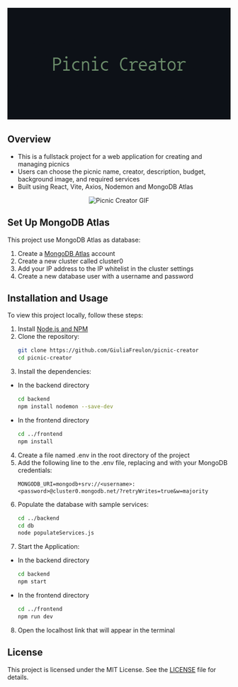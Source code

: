 <p align="center">
  <img src="img/Picnic_Image.png" alt="Picnic Creator Banner" />
</p>

## Overview

- This is a fullstack project for a web application for creating and managing picnics
- Users can choose the picnic name, creator, description, budget, background image, and required services
- Built using React, Vite, Axios, Nodemon and MongoDB Atlas

<p align="center">
  <img src="img/Picnic_GIF.gif" alt="Picnic Creator GIF" />
</p>

## Set Up MongoDB Atlas

This project use MongoDB Atlas as database:
1. Create a [MongoDB Atlas](https://www.mongodb.com/cloud/atlas) account
2. Create a new cluster called cluster0
3. Add your IP address to the IP whitelist in the cluster settings
4. Create a new database user with a username and password

## Installation and Usage

To view this project locally, follow these steps:
1. Install [Node.js and NPM](https://nodejs.org/en/download/package-manager)
2. Clone the repository:
   ```bash
   git clone https://github.com/GiuliaFreulon/picnic-creator
   cd picnic-creator
3. Install the dependencies:
- In the backend directory
   ```bash
   cd backend
   npm install nodemon --save-dev
- In the frontend directory
   ```bash
   cd ../frontend
   npm install
4. Create a file named .env in the root directory of the project
5. Add the following line to the .env file, replacing <username> and <password> with your MongoDB credentials:
   ```plaintext
   MONGODB_URI=mongodb+srv://<username>:<password>@cluster0.mongodb.net/?retryWrites=true&w=majority
6. Populate the database with sample services:
   ```bash
   cd ../backend
   cd db
   node populateServices.js
7. Start the Application:
- In the backend directory
   ```bash
   cd backend
   npm start
- In the frontend directory
   ```bash
   cd ../frontend
   npm run dev
8. Open the localhost link that will appear in the terminal

## License

This project is licensed under the MIT License. See the [LICENSE](LICENSE) file for details.

